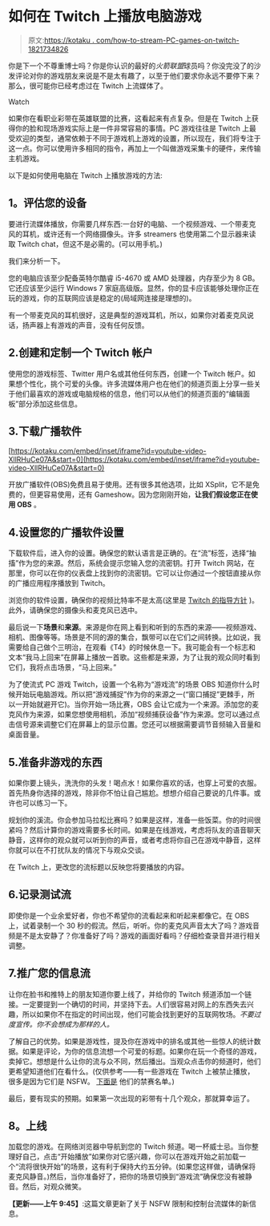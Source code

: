 # 如何在 Twitch 上播放电脑游戏

> 原文:[https://kotaku . com/how-to-stream-PC-games-on-twitch-1821734826](https://kotaku.com/how-to-stream-pc-games-on-twitch-1821734826)

你是下一个不尊重博士吗？你是你认识的最好的*火箭联盟*球员吗？你没完没了的沙发评论对你的游戏朋友来说是不是太有趣了，以至于他们要求你永远不要停下来？那么，很可能你已经考虑过在 Twitch 上流媒体了。

Watch

如果你在看职业彩带在英雄联盟的比赛，这看起来有点复杂。但是在 Twitch 上获得你的脸和现场游戏实际上是一件非常容易的事情。PC 游戏往往是 Twitch 上最受欢迎的类型，通常依赖于不同于游戏机上游戏的设置，所以现在，我们将专注于这一点。你可以使用许多相同的指令，再加上一个叫做游戏采集卡的硬件，来传输主机游戏。

以下是如何使用电脑在 Twitch 上播放游戏的方法:

## **1。评估您的设备**

要进行流媒体播放，你需要几样东西:一台好的电脑、一个视频游戏、一个带麦克风的耳机，或许还有一个网络摄像头。许多 streamers 也使用第二个显示器来读取 Twitch chat，但这不是必需的。(可以用手机。)

我们来分析一下。

您的电脑应该至少配备英特尔酷睿 i5-4670 或 AMD 处理器，内存至少为 8 GB。它还应该至少运行 Windows 7 家庭高级版。显然，你的显卡应该能够处理你正在玩的游戏，你的互联网应该是稳定的(局域网连接是理想的)。

有一个带麦克风的耳机很好，这是典型的游戏耳机，所以，如果你对着麦克风说话，扬声器上有游戏的声音，没有任何反馈。

## 2.创建和定制一个 Twitch 帐户

使用您的游戏标签、Twitter 用户名或其他任何东西，创建一个 Twitch 帐户。如果想个性化，挑个可爱的头像。许多流媒体用户也在他们的频道页面上分享一些关于他们最喜欢的游戏或电脑规格的信息，他们可以从他们的频道页面的“编辑面板”部分添加这些信息。

## 3.下载广播软件

 [https://kotaku.com/embed/inset/iframe?id=youtube-video-XllRHuCe07A&start=0](https://kotaku.com/embed/inset/iframe?id=youtube-video-XllRHuCe07A&start=0) 

开放广播软件(OBS)免费且易于使用。还有很多其他选项，比如 XSplit，它不是免费的，但更容易使用，还有 Gameshow。因为您刚刚开始，**让我们假设您正在使用 OBS** 。

## 4.设置您的广播软件设置

下载软件后，进入你的设置。确保您的默认语言是正确的。在“流”标签，选择“抽搐”作为您的来源。然后，系统会提示您输入您的流密钥。打开 Twitch 网站，在那里，你可以在你的仪表盘上找到你的流密钥。它可以让你通过一个按钮直接从你的广播应用程序播放到 Twitch。

浏览你的软件设置，确保你的视频比特率不是太高(这里是 [Twitch 的指导方针](https://stream.twitch.tv/encoding/) )。此外，请确保您的摄像头和麦克风已选中。

最后说一下**场景**和**来源**。来源是你在网上看到和听到的东西的来源——视频游戏、相机、图像等等。场景是不同的源的集合，飘带可以在它们之间转换。比如说，我需要给自己做个三明治，在观看《T4》的时候休息一下。我可能会有一个标志和文本“我马上回来”在屏幕上播放一首歌。这些都是来源，为了让我的观众同时看到它们，我将点击场景，“马上回来。”

为了使流式 PC 游戏 Twitch，设置一个名称为“游戏流”的场景 OBS 知道你什么时候开始玩电脑游戏。所以把“游戏捕捉”作为你的来源之一(“窗口捕捉”更棘手，所以一开始就避开它)。当你开始一场比赛，OBS 会让它成为一个来源。添加您的麦克风作为来源，如果您想使用相机，添加“视频捕获设备”作为来源。您可以通过点击信号源来调整它们在屏幕上的显示位置。您还可以根据需要调节音频输入音量和桌面音量。

## 5.准备非游戏的东西

如果你要上镜头，洗洗你的头发！喝点水！如果你喜欢的话，也穿上可爱的衣服。首先热身你选择的游戏，除非你不怕让自己尴尬。想想介绍自己要说的几件事。或许也可以练习一下。

规划你的溪流。你会参加马拉松比赛吗？如果是这样，准备一些饭菜。你的时间很紧吗？然后计算你的游戏需要多长时间。如果是在线游戏，考虑将队友的语音聊天静音，这样你的观众就可以听到你的声音，或者考虑将你自己在游戏中静音，这样你就可以在不打扰队友的情况下与观众交谈。

在 Twitch 上，更改您的流标题以反映您将要播放的内容。

## 6.记录测试流

即使你是一个业余爱好者，你也不希望你的流看起来和听起来都像它。在 OBS 上，试着录制一个 30 秒的假流。然后，听听。你的麦克风声音太大了吗？游戏音频是不是太安静了？你准备好了吗？游戏的画面好看吗？仔细检查录音并进行相关调整。

## 7.推广您的信息流

让你在脸书和推特上的朋友知道你要上线了，并给你的 Twitch 频道添加一个链接。一定要提到一个确切的时间，并坚持下去。人们很容易对网上的东西失去兴趣，所以如果你不在指定的时间出现，他们可能会找到更好的互联网牧场。*不要过度宣传。你不会想成为那样的人。*

了解自己的优势。如果是游戏性，提及你在游戏中的排名或其他一些惊人的统计数据。如果是评论，为你的信息流想一个可爱的标题。如果你在玩一个奇怪的游戏，卖掉它。想想是什么让你的流与众不同，然后播出。当观众点击你的频道时，他们更希望知道他们在看什么。(仅供参考——有一些游戏在 Twitch 上被禁止播放，很多是因为它们是 NSFW。 [下面是](https://help.twitch.tv/customer/portal/articles/1992676-list-of-prohibited-games) 他们的禁赛名单。)

最后，要有现实的预期。如果第一次出现的彩带有十几个观众，那就算幸运了。

## **8。上线**

加载您的游戏。在网络浏览器中导航到您的 Twitch 频道。喝一杯威士忌。当你整理好自己，点击“开始播放”如果你对它感兴趣，你可以在游戏开始之前加载一个“流将很快开始”的场景，这有利于保持大约五分钟。(如果您这样做，请确保将麦克风静音。)然后，当你准备好了，把你的场景切换到“游戏流”确保您没有被静音。然后，对观众微笑。

**【更新——上午 9:45】**:这篇文章更新了关于 NSFW 限制和控制台流媒体的新信息。